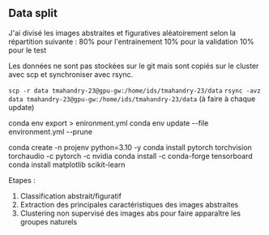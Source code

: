 ## Data split 
J'ai divisé les images abstraites et figuratives aléatoirement selon la répartition suivante : 
80% pour l'entrainement
10% pour la validation 
10% pour le test

Les données ne sont pas stockées sur le git mais sont copiés sur le cluster avec scp et synchroniser avec rsync.

``scp -r data tmahandry-23@gpu-gw:/home/ids/tmahandry-23/data``
``rsync -avz data tmahandry-23@gpu-gw:/home/ids/tmahandry-23/data`` (à faire  à chaque update)


conda env export > enironment.yml
conda env update --file environment.yml  --prune

conda create -n projenv python=3.10 -y
conda install pytorch torchvision torchaudio -c pytorch -c nvidia
conda install -c conda-forge tensorboard
conda install matplotlib scikit-learn


Etapes : 
1. Classification abstrait/figuratif
2. Extraction des principales caractéristiques des images abstraites
3. Clustering non supervisé des images abs pour faire apparaître les groupes naturels